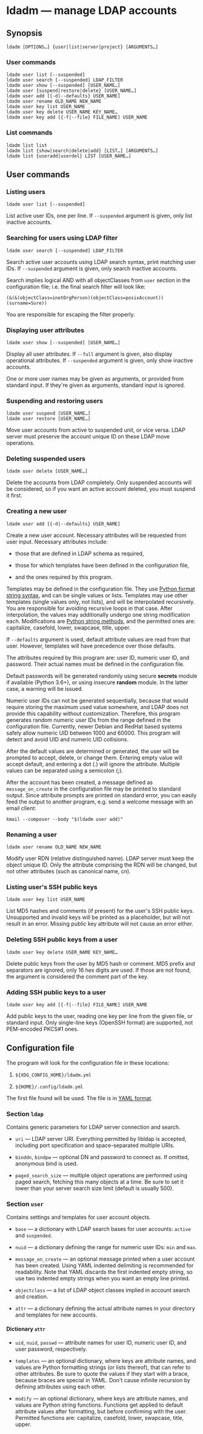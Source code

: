 # ldadm — manage LDAP accounts

## Synopsis

	ldadm [OPTIONS…] {user|list|server|project} [ARGUMENTS…]

### User commands

	ldadm user list [--suspended]
	ldadm user search [--suspended] LDAP_FILTER
	ldadm user show [--suspended] [USER_NAME…]
	ldadm user {suspend|restore|delete} [USER_NAME…]
	ldadm user add [{-d|--defaults} USER_NAME]
	ldadm user rename OLD_NAME NEW_NAME
	ldadm user key list USER_NAME
	ldadm user key delete USER_NAME KEY_NAME…
	ldadm user key add [{-f|--file} FILE_NAME] USER_NAME

### List commands

	ldadm list list
	ldadm list {show|search|delete|add} [LIST…] [ARGUMENTS…]
	ldadm list {useradd|userdel} LIST [USER_NAME…]

## User commands

### Listing users

	ldadm user list [--suspended]

List active user IDs, one per line. If `--suspended` argument is given, only list inactive accounts.

### Searching for users using LDAP filter

	ldadm user search [--suspended] LDAP_FILTER

Search active user accounts using LDAP search syntax, print matching user IDs. If `--suspended` argument is given, only search inactive accounts.

Search implies logical AND with all objectClasses from `user` section in the configuration file; i.e. the final search filter will look like:

	(&(&(objectClass=inetOrgPerson)(objectClass=posixAccount))(surname=Sure))

You are responsible for escaping the filter properly.

### Displaying user attributes

	ldadm user show [--suspended] [USER_NAME…]

Display all user attributes. If `--full` argument is given, also display operational attributes. If `--suspended` argument is given, only show inactive accounts.

One or more user names may be given as arguments, or provided from standard input. If they're given as arguments, standard input is ignored.

### Suspending and restoring users

	ldadm user suspend [USER_NAME…]
	ldadm user restore [USER_NAME…]

Move user accounts from active to suspended unit, or vice versa. LDAP server must preserve the account unique ID on these LDAP move operations.

### Deleting suspended users

	ldadm user delete [USER_NAME…]

Delete the accounts from LDAP completely. Only suspended accounts will be considered, so if you want an active account deleted, you must suspend it first.

### Creating a new user

	ldadm user add [{-d|--defaults} USER_NAME]

Create a new user account. Necessary attributes will be requested from user input. Necessary attributes include:

* those that are defined in LDAP schema as required,

* those for which templates have been defined in the configuration file,

* and the ones required by this program.

Templates may be defined in the configuration file. They use [Python format string syntax](https://docs.python.org/3/library/string.html#formatstrings), and can be single values or lists. Templates may use other templates (single values only, not lists), and will be interpolated recursively. You are responsible for avoiding recursive loops in that case. After interpolation, the values may additionally undergo one string modification each. Modifications are [Python string methods](https://docs.python.org/3/library/stdtypes.html#string-methods), and the permitted ones are: capitalize, casefold, lower, swapcase, title, upper.

If `--defaults` argument is used, default attribute values are read from that user. However, templates will have precedence over those defaults.

The attributes required by this program are: user ID, numeric user ID, and password. Their actual names must be defined in the configuration file.

Default passwords will be generated randomly using secure **secrets** module if available (Python 3.6+), or using insecure **random** module. In the latter case, a warning will be issued.

Numeric user IDs can not be generated sequentially, because that would require storing the maximum used value somewhere, and LDAP does not provide this capability without customization. Therefore, this program generates random numeric user IDs from the range defined in the configuration file. Currently, newer Debian and RedHat based systems safely allow numeric UID between 1000 and 60000. This program will detect and avoid UID and numeric UID collisions.

After the default values are determined or generated, the user will be prompted to accept, delete, or change them. Entering empty value will accept default, and entering a dot (.) will ignore the attribute. Multiple values can be separated using a semicolon (;).

After the account has been created, a message defined as `message_on_create` in the configuration file may be printed to standard output. Since attribute prompts are printed on standard error, you can easily feed the output to another program, e.g. send a welcome message with an email client:

	kmail --composer --body "$(ldadm user add)"

### Renaming a user

	ldadm user rename OLD_NAME NEW_NAME

Modify user RDN (relative distinguished name). LDAP server must keep the object unique ID. Only the attribute comprising the RDN will be changed, but not other attributes (such as canonical name, cn).

### Listing user's SSH public keys

	ldadm user key list USER_NAME

List MD5 hashes and comments (if present) for the user's SSH public keys. Unsupported and invalid keys will be printed as a placeholder, but will not result in an error. Missing public key attribute will not cause an error either.

### Deleting SSH public keys from a user

	ldadm user key delete USER_NAME KEY_NAME…

Delete public keys from the user by MD5 hash or comment. MD5 prefix and separators are ignored, only 16 hex digits are used. If those are not found, the argument is considered the comment part of the key.

### Adding SSH public keys to a user

	ldadm user key add [{-f|--file} FILE_NAME] USER_NAME

Add public keys to the user, reading one key per line from the given file, or standard input. Only single-line keys (OpenSSH format) are supported, not PEM-encoded PKCS#1 ones.

## Configuration file

The program will look for the configuration file in these locations:

1. `${XDG_CONFIG_HOME}/ldadm.yml`

2. `${HOME}/.config/ldadm.yml`

The first file found will be used. The file is in [YAML format](http://yaml.org/).

### Section `ldap`

Contains generic parameters for LDAP server connection and search.

* `uri` — LDAP server URI. Everything permitted by libldap is accepted, including port specification and space-separated multiple URIs.

* `binddn`, `bindpw` — optional DN and password to connect as. If omitted, anonymous bind is used.

* `paged_search_size` — multiple object operations are performed using paged search, fetching this many objects at a time. Be sure to set it lower than your server search size limit (default is usually 500).

### Section `user`

Contains settings and templates for user account objects.

* `base` — a dictionary with LDAP search bases for user accounts: `active` and `suspended`.

* `nuid` — a dictionary defining the range for numeric user IDs: `min` and `max`.

* `message_on_create` — an optional message printed when a user account has been created. Using YAML indented delimiting is recommended for readability. Note that YAML discards the first indented empty string, so use two indented empty strings when you want an empty line printed.

* `objectclass` — a list of LDAP object classes implied in account search and creation.

* `attr` — a dictionary defining the actual attribute names in your directory and templates for new accounts.

#### Dictionary `attr`

* `uid`, `nuid`, `passwd` — attribute names for user ID, numeric user ID, and user password, respectively.

* `templates` — an optional dictionary, where keys are attribute names, and values are Python formatting strings (or lists thereof), that can refer to other attributes. Be sure to quote the values if they start with a brace, because braces are special in YAML. Don't cause infinite recursion by defining attributes using each other.

* `modify` — an optional dictionary, where keys are attribute names, and values are Python string functions. Functions get applied to default attribute values after formatting, but before confirming with the user. Permitted functions are: capitalize, casefold, lower, swapcase, title, upper.
